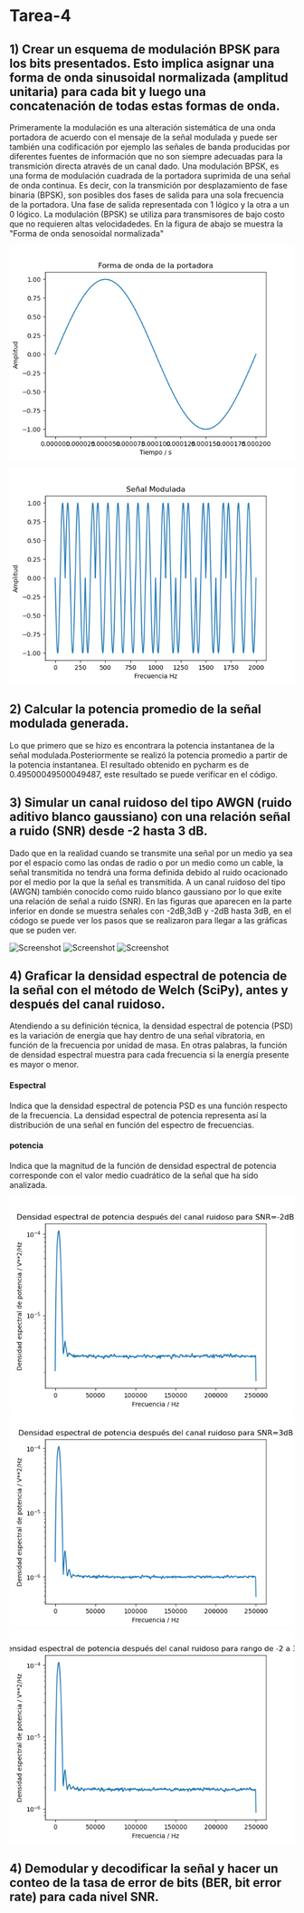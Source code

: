 # Tarea-4

 ## 1) Crear un esquema de modulación BPSK para los bits presentados. Esto implica asignar una forma de onda sinusoidal normalizada (amplitud unitaria) para cada bit y luego una concatenación de todas estas formas de onda.
 
 Primeramente la modulación es una alteración sistemática de una onda portadora de acuerdo con el mensaje de la señal modulada y puede ser también una codificación
 por ejemplo las señales de banda producidas por diferentes fuentes de información que no son siempre adecuadas para la transmición directa através de un canal dado.
 Una modulación BPSK, es una forma de modulación cuadrada de la portadora suprimida de una señal de onda continua. Es decir, con la transmición por desplazamiento de fase 
 binaria (BPSK), son posibles dos fases de salida para una sola frecuencia de la portadora. Una fase de salida representada con 1 lógico y la otra a un 0 lógico. La modulación (BPSK) se utiliza para transmisores de bajo costo que no requieren altas velocidadedes.
En la figura de abajo se muestra la "Forma de onda senosoidal normalizada"

![Screenshot](ondaportadora.png)

![Screenshot](modulada.png)

## 2)  Calcular la potencia promedio de la señal modulada generada.

Lo que primero que se hizo es encontrara la potencia instantanea de la señal modulada.Posteriormente se realizó la potencia promedio a partir de la potencia instantanea.
El resultado obtenido en pycharm es de 0.49500049500049487, este resultado se puede verificar en el código.

## 3)  Simular un canal ruidoso del tipo AWGN (ruido aditivo blanco gaussiano) con una relación señal a ruido (SNR) desde -2 hasta 3 dB.

Dado que en la realidad cuando se transmite una señal por un medio ya sea por el espacio como las ondas de radio o por un medio como un cable, la señal transmitida no tendrá una forma definida debido al ruido ocacionado por el medio por la que la señal es transmitida. A un canal ruidoso del tipo (AWGN) también conocido como ruido blanco gaussiano por lo que exite una relación de señal a ruido (SNR). En las figuras que aparecen en la parte inferior en donde se muestra señales con -2dB,3dB y -2dB hasta 3dB, en el códogo se puede ver los pasos que se realizaron para llegar a las gráficas que se puden ver.

![Screenshot](Señalrecibida-2dB.png)
![Screenshot](Señalrecibida3dB.png)
![Screenshot](Señalrecibida-2-3dB.png)

## 4)  Graficar la densidad espectral de potencia de la señal con el método de Welch (SciPy), antes y después del canal ruidoso.

Atendiendo a su definición técnica, la densidad espectral de potencia (PSD) es la variación de energía que hay dentro de una señal vibratoria, en función de la frecuencia por unidad de masa. En otras palabras, la función de densidad espectral muestra para cada frecuencia si la energía presente es mayor o menor. 
#### Espectral  
Indica que la densidad espectral de potencia PSD es una función respecto de la frecuencia. La densidad espectral de potencia representa así la distribución de una señal en función del espectro de frecuencias. 
#### potencia 
Indica que la magnitud de la función de densidad espectral de potencia corresponde con el valor medio cuadrático de la señal que ha sido analizada. 

![Screenshot](PDEdespuescanalruidosoSRN=-2dB.png)
![Screenshot](PDEdespuescanalruidosoSRN=3dB.png)
![Screenshot](PDEdespuescanalruidosoSRN=-2dBa3dB.png)

## 4) Demodular y decodificar la señal y hacer un conteo de la tasa de error de bits (BER, bit error rate) para cada nivel SNR.










